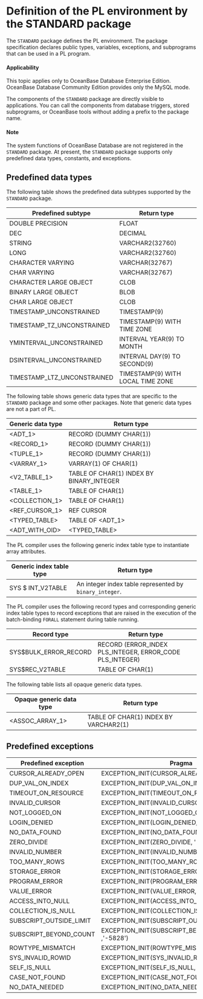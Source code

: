Definition of the PL environment by the STANDARD package
============================================

The `STANDARD` package defines the PL environment. The package specification declares public types, variables, exceptions, and subprograms that can be used in a PL program.

  <main id="notice" >
    <h4>Applicability</h4>
    <p>This topic applies only to OceanBase Database Enterprise Edition. OceanBase Database Community Edition provides only the MySQL mode. </p>
  </main>

The components of the `STANDARD` package are directly visible to applications. You can call the components from database triggers, stored subprograms, or OceanBase tools without adding a prefix to the package name.

  <main id="notice" type='explain'>
    <h4>Note</h4>
    <p>The system functions of OceanBase Database are not registered in the <code>STANDARD</code> package. At present, the <code>STANDARD</code> package supports only predefined data types, constants, and exceptions. </p>
  </main>

Predefined data types
----------------------------

The following table shows the predefined data subtypes supported by the `STANDARD` package.


| **Predefined subtype** | **Return type** |
|-----------------------------|-----------------------------------|
| DOUBLE PRECISION | FLOAT |
| DEC | DECIMAL |
| STRING | VARCHAR2(32760) |
| LONG | VARCHAR2(32760) |
| CHARACTER VARYING | VARCHAR(32767) |
| CHAR VARYING | VARCHAR(32767) |
| CHARACTER LARGE OBJECT | CLOB |
| BINARY LARGE OBJECT | BLOB |
| CHAR LARGE OBJECT | CLOB |
| TIMESTAMP_UNCONSTRAINED | TIMESTAMP(9) |
| TIMESTAMP_TZ_UNCONSTRAINED | TIMESTAMP(9) WITH TIME ZONE |
| YMINTERVAL_UNCONSTRAINED | INTERVAL YEAR(9) TO MONTH |
| DSINTERVAL_UNCONSTRAINED | INTERVAL DAY(9) TO SECOND(9) |
| TIMESTAMP_LTZ_UNCONSTRAINED | TIMESTAMP(9) WITH LOCAL TIME ZONE |



The following table shows generic data types that are specific to the `STANDARD` package and some other packages. Note that generic data types are not a part of PL.


| **Generic data type** | **Return type** |
|------------------|------------------------------------------|
| \<ADT_1\> | RECORD (DUMMY CHAR(1)) |
| \<RECORD_1\> | RECORD (DUMMY CHAR(1)) |
| \<TUPLE_1\> | RECORD (DUMMY CHAR(1)) |
| \<VARRAY_1\> | VARRAY(1) OF CHAR(1) |
| \<V2_TABLE_1\> | TABLE OF CHAR(1) INDEX BY BINARY_INTEGER |
| \<TABLE_1\> | TABLE OF CHAR(1) |
| \<COLLECTION_1\> | TABLE OF CHAR(1) |
| \<REF_CURSOR_1\> | REF CURSOR |
| \<TYPED_TABLE\> | TABLE OF \<ADT_1\> |
| \<ADT_WITH_OID\> | \<TYPED_TABLE\> |



The PL compiler uses the following generic index table type to instantiate array attributes.


| **Generic index table type** | **Return type** |
|-------------------|-----------------------------|
| SYS $ INT_V2TABLE | An integer index table represented by `binary_integer`. |



The PL compiler uses the following record types and corresponding generic index table types to record exceptions that are raised in the execution of the batch-binding `FORALL` statement during table running.


| **Record type** | **Return type** |
|-----------------------|---------------------------------------------------------|
| SYS$BULK_ERROR_RECORD | RECORD (ERROR_INDEX PLS_INTEGER, ERROR_CODE PLS_INTEGER) |
| SYS$REC_V2TABLE | TABLE OF CHAR(1) |



The following table lists all opaque generic data types.


| **Opaque generic data type** | **Return type** |
|--------------------|---------------------------------------|
| \<ASSOC_ARRAY_1\> | TABLE OF CHAR(1) INDEX BY VARCHAR2(1) |



Predefined exceptions
--------------------------



| **Predefined exception** | Pragma |
|-------------------------|-------------------------------------------------|
| CURSOR_ALREADY_OPEN | EXCEPTION_INIT(CURSOR_ALREADY_OPEN, '-5589') |
| DUP_VAL_ON_INDEX | EXCEPTION_INIT(DUP_VAL_ON_INDEX, '-5024') |
| TIMEOUT_ON_RESOURCE | EXCEPTION_INIT(TIMEOUT_ON_RESOURCE, '-5848') |
| INVALID_CURSOR | EXCEPTION_INIT(INVALID_CURSOR, '-5844') |
| NOT_LOGGED_ON | EXCEPTION_INIT(NOT_LOGGED_ON, '-5846') |
| LOGIN_DENIED | EXCEPTION_INIT(LOGIN_DENIED, '-5845') |
| NO_DATA_FOUND | EXCEPTION_INIT(NO_DATA_FOUND, '-4026') |
| ZERO_DIVIDE | EXCEPTION_INIT(ZERO_DIVIDE, '-4333') |
| INVALID_NUMBER | EXCEPTION_INIT(INVALID_NUMBER, '-5114') |
| TOO_MANY_ROWS | EXCEPTION_INIT(TOO_MANY_ROWS, '-5294') |
| STORAGE_ERROR | EXCEPTION_INIT(STORAGE_ERROR, '-5842') |
| PROGRAM_ERROR | EXCEPTION_INIT(PROGRAM_ERROR, '-5840') |
| VALUE_ERROR | EXCEPTION_INIT(VALUE_ERROR, '-5677') |
| ACCESS_INTO_NULL | EXCEPTION_INIT(ACCESS_INTO_NULL, '-5837') |
| COLLECTION_IS_NULL | EXCEPTION_INIT(COLLECTION_IS_NULL , '-5838') |
| SUBSCRIPT_OUTSIDE_LIMIT | EXCEPTION_INIT(SUBSCRIPT_OUTSIDE_LIMIT,'-5843') |
| SUBSCRIPT_BEYOND_COUNT | EXCEPTION_INIT(SUBSCRIPT_BEYOND_COUNT ,'-5828') |
| ROWTYPE_MISMATCH | EXCEPTION_INIT(ROWTYPE_MISMATCH, '-5841') |
| SYS_INVALID_ROWID | EXCEPTION_INIT(SYS_INVALID_ROWID, '-5802') |
| SELF_IS_NULL | EXCEPTION_INIT(SELF_IS_NULL, '-5847') |
| CASE_NOT_FOUND | EXCEPTION_INIT(CASE_NOT_FOUND, '-5571') |
| NO_DATA_NEEDED | EXCEPTION_INIT(NO_DATA_NEEDED, '-5839') |



